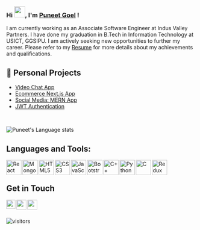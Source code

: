 <!--
**puneet-goel/puneet-goel** is a ✨ _special_ ✨ repository because its `README.md` (this file) appears on your GitHub profile.
-->

### Hi <img src="https://github.com/TheDudeThatCode/TheDudeThatCode/blob/master/Assets/Hi.gif" width="29px" height="29px">, I'm [Puneet Goel](https://www.linkedin.com/in/gl-puneet/) !

I am currently working as an Associate Software Engineer at Indus Valley Partners. I have done my graduation in B.Tech in Information Technology at USICT, GGSIPU. I am actively seeking new opportunities to further my career. Please refer to my [Resume](https://drive.google.com/file/d/1TJxt44El5tjLRX2TmrSjxRNItnnfciBE/view?usp=sharing) for more details about my achievements and qualifications.

## 📕 Personal Projects 
- [Video Chat App](https://v-meet-puneet.netlify.app)
- [Ecommerce Next.js App](https://ecommerce-nextjs-puneet.vercel.app/)
- [Social Media: MERN App](https://memories-puneet.netlify.app)
- [JWT Authentication](https://jwt-auth-puneet.netlify.app)

<br />

![Puneet's Language stats](https://github-readme-stats-eight-theta.vercel.app/api/top-langs/?username=puneet-goel&layout=compact&langs_count=8&hide_border=true)



## Languages and Tools:
<img align="left" alt="React" width="40px" src="https://img.icons8.com/plasticine/100/000000/react.png" />
<img align="left" alt="MongoDB" width="40px" src="https://img.icons8.com/color/48/000000/mongodb.png" /> 
<img align="left" alt="HTML5" width="40px" src="https://img.icons8.com/color/48/000000/html-5--v1.png" />
<img align="left" alt="CSS3" width="40px" src="https://img.icons8.com/color/48/000000/css3.png" />
<img align="left" alt="JavaScript" width="40px" src="https://img.icons8.com/color/48/000000/javascript--v1.png" />
<img align="left" alt="Bootstrap" width="40px" src="https://img.icons8.com/color/48/000000/bootstrap.png" />
<img align="left" alt="C++" width="40px" src="https://img.icons8.com/color/50/000000/c-plus-plus-logo.png" />
<img align="left" alt="Python" width="40px" src="https://img.icons8.com/color/48/000000/python--v1.png" /> 
<img align="left" alt="C" width="40px" src="https://img.icons8.com/color/48/000000/c-programming.png" /> 
<img align="left" alt="Redux" width="40px" src="https://img.icons8.com/color/48/000000/redux.png"/>

<br />
<br />

## Get in Touch
<a href="https://www.linkedin.com/in/gl-puneet">
  <img align="left" width="24px" src="https://img.icons8.com/external-justicon-lineal-color-justicon/64/000000/external-linkedin-social-media-justicon-lineal-color-justicon.png"/>
</a>
<a href="mailto:puneetgoel016@gmail.com">
  <img align="left" width="26px" src="https://img.icons8.com/external-justicon-lineal-color-justicon/64/000000/external-gmail-social-media-justicon-lineal-color-justicon.png"/>
</a>
<a href="https://twitter.com/gl_puneet">
  <img align="left" width="26px" src="https://img.icons8.com/?size=512&id=13963&format=png"/>
</a>

<br />
<br />

![visitors](https://visitor-badge.laobi.icu/badge?page_id=puneet-goel.puneet-goel)
